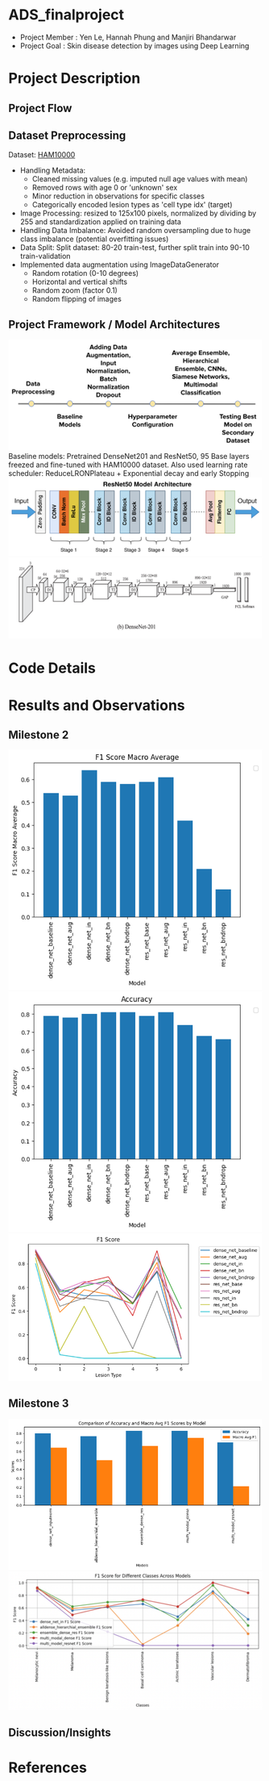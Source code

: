 # ADS_finalproject
* Project Member : Yen Le, Hannah Phung and Manjiri Bhandarwar
* Project Goal : Skin disease detection by images using Deep Learning 

# Project Description

## Project Flow

## Dataset Preprocessing

Dataset: [HAM10000](https://www.kaggle.com/datasets/kmader/skin-cancer-mnist-ham10000)

* Handling Metadata:
  * Cleaned missing values (e.g. imputed null age values with mean)
  * Removed rows with age 0 or 'unknown' sex
  * Minor reduction in observations for specific classes
  * Categorically encoded lesion types as 'cell type idx' (target)
* Image Processing: resized to 125x100 pixels, normalized by dividing by 255 and standardization applied on training data
* Handling Data Imbalance: Avoided random oversampling due to huge class imbalance (potential overfitting issues)
* Data Split: Split dataset: 80-20 train-test, further split train into 90-10 train-validation
* Implemented data augmentation using ImageDataGenerator
  * Random rotation (0-10 degrees)
  * Horizontal and vertical shifts
  * Random zoom (factor 0.1)
  * Random flipping of images

## Project Framework / Model Architectures
![alt text](https://github.com/hannahphung/ADS_finalproject/blob/main/img/method.png)
Baseline models: Pretrained DenseNet201 and ResNet50, 95 Base layers freezed and fine-tuned with HAM10000 dataset. Also used learning rate scheduler: ReduceLRONPlateau + Exponential decay and early Stopping
![alt text](https://github.com/hannahphung/ADS_finalproject/blob/main/img/res.png)
![alt text](https://github.com/hannahphung/ADS_finalproject/blob/main/img/dense.png)


# Code Details


# Results and Observations

## Milestone 2

![alt text](https://github.com/hannahphung/ADS_finalproject/blob/main/img/download-5.png)
![alt text](https://github.com/hannahphung/ADS_finalproject/blob/main/img/download-6.png)
![alt text](https://github.com/hannahphung/ADS_finalproject/blob/main/img/download-7.png)

## Milestone 3

![alt text](https://github.com/hannahphung/ADS_finalproject/blob/main/img/download-1.png)
![alt text](https://github.com/hannahphung/ADS_finalproject/blob/main/img/f1scorem3.png)



## Discussion/Insights



# References




